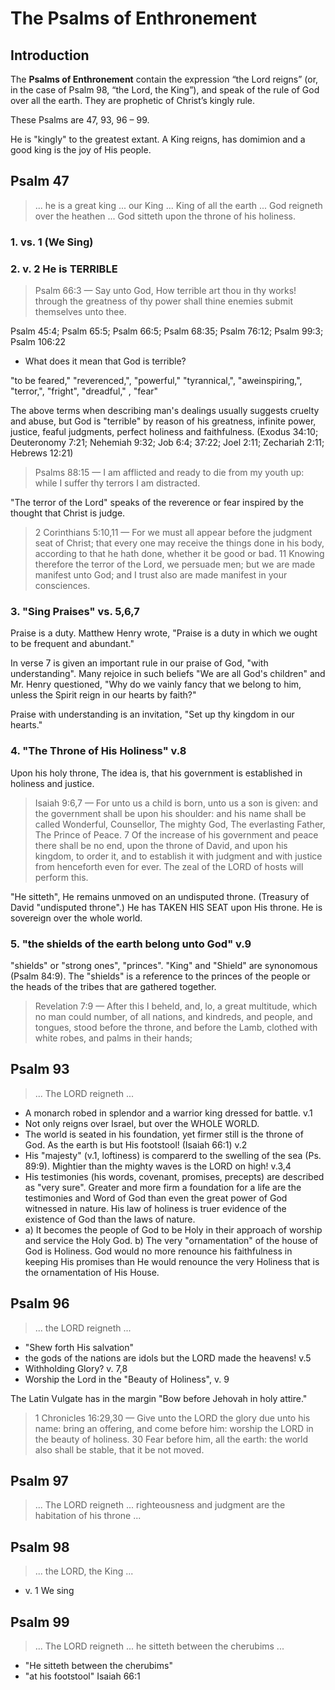 # The Psalms of Enthronement

## Introduction

The **Psalms of Enthronement** contain the expression “the Lord reigns” (or, in the case of Psalm 98, “the Lord, the King”), and speak of the rule of God over all the earth. They are prophetic of Christ’s kingly rule.

These Psalms are 47, 93, 96 – 99.

He is "kingly" to the greatest extant. A King reigns, has domimion and a good king is the joy of His people.

## Psalm 47

> ... he is a great king ... our King ... King of all the earth ... God reigneth over the heathen ... God sitteth upon the throne of his holiness.

### 1. vs. 1 (We Sing)

### 2.  v. 2 He is **TERRIBLE**

>  Psalm 66:3 &mdash; Say unto God, How terrible art thou in thy works! through the greatness of thy power shall thine enemies submit themselves unto thee.

Psalm 45:4; Psalm 65:5; Psalm 66:5; Psalm 68:35; Psalm 76:12; Psalm 99:3; Psalm 106:22

- What does it mean that God is terrible?

"to be feared," "reverenced,", "powerful," "tyrannical,", "aweinspiring,", "terror,", "fright", "dreadful," , "fear"

The above terms when describing man's dealings usually suggests cruelty and abuse, but God is "terrible" by reason of his greatness, infinite power, justice, feaful judgments, perfect holiness and faithfulness. (Exodus 34:10; Deuteronomy 7:21; Nehemiah 9:32; Job 6:4; 37:22; Joel 2:11; Zechariah 2:11; Hebrews 12:21)

> Psalms 88:15 &mdash; I am afflicted and ready to die from my youth up: while I suffer thy terrors I am distracted.

"The terror of the Lord" speaks of the reverence or fear inspired by the thought that Christ is judge.

> 2 Corinthians 5:10,11 &mdash; For we must all appear before the judgment seat of Christ; that every one may receive the things done in his body, according to that he hath done, whether it be good or bad. 11 Knowing therefore the terror of the Lord, we persuade men; but we are made manifest unto God; and I trust also are made manifest in your consciences.

### 3. "Sing Praises" vs. 5,6,7

Praise is a duty. Matthew Henry wrote, "Praise is a duty in which we ought to be frequent and abundant."

In verse 7 is given an important rule in our praise of God, "with understanding". Many rejoice in such beliefs "We are all God's children" and Mr. Henry questioned, "Why do we vainly fancy that we belong to him, unless the Spirit reign in our hearts by faith?"

Praise with understanding is an invitation, "Set up thy kingdom in our hearts."

### 4. "The Throne of His Holiness" v.8 

Upon his holy throne, The idea is, that his government is established in holiness and justice.

> Isaiah 9:6,7 &mdash; For unto us a child is born, unto us a son is given: and the government shall be upon his shoulder: and his name shall be called Wonderful, Counsellor, The mighty God, The everlasting Father, The Prince of Peace. 7 Of the increase of his government and peace there shall be no end, upon the throne of David, and upon his kingdom, to order it, and to establish it with judgment and with justice from henceforth even for ever. The zeal of the LORD of hosts will perform this.

"He sitteth", He remains unmoved on an undisputed throne. (Treasury of David "undisputed throne".) He has TAKEN HIS SEAT upon His throne. He is sovereign over the whole world.

### 5. "the shields of the earth belong unto God" v.9

"shields" or "strong ones", "princes". "King" and "Shield" are synonomous (Psalm 84:9). The "shields" is a reference to the princes of the people or the heads of the tribes that are gathered together.

> Revelation 7:9 &mdash; After this I beheld, and, lo, a great multitude, which no man could number, of all nations, and kindreds, and people, and tongues, stood before the throne, and before the Lamb, clothed with white robes, and palms in their hands;

## Psalm 93

> ... The LORD reigneth ...

- A monarch robed in splendor and a warrior king dressed for battle. v.1
- Not only reigns over Israel, but over the WHOLE WORLD.
- The world is seated in his foundation, yet firmer still is the throne of God. As the earth is but His footstool! (Isaiah 66:1) v.2
- His "majesty" (v.1, loftiness) is comparerd to the swelling of the sea (Ps. 89:9). Mightier than the mighty waves is the LORD on high! v.3,4
- His testimonies (his words, covenant, promises, precepts) are described as "very sure". Greater and more firm a foundation for a life are the testimonies and Word of God than even the great power of God witnessed in nature. His law of holiness is truer evidence of the existence of God than the laws of nature.
- a) It becomes the people of God to be Holy in their approach of worship and service the Holy God. b) The very "ornamentation" of the house of God is Holiness. God would no more renounce his faithfulness in keeping His promises than He would renounce the very Holiness that is the ornamentation of His House.

## Psalm 96

> ... the LORD reigneth ...

- "Shew forth His salvation"
- the gods of the nations are idols but the LORD made the heavens! v.5
- Withholding Glory? v. 7,8
- Worship the Lord in the "Beauty of Holiness", v. 9

The Latin Vulgate has in the margin "Bow before Jehovah in holy attire."

> 1 Chronicles 16:29,30 &mdash; Give unto the LORD the glory due unto his name: bring an offering, and come before him: worship the LORD in the beauty of holiness. 30 Fear before him, all the earth: the world also shall be stable, that it be not moved.

## Psalm 97

> ... The LORD reigneth ... righteousness and judgment are the habitation of his throne ...

## Psalm 98

> ... the LORD, the King ...
- v. 1 We sing

## Psalm 99

> ... The LORD reigneth ... he sitteth between the cherubims ...  

- "He sitteth between the cherubims"
- "at his footstool" Isaiah 66:1